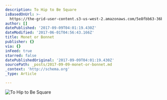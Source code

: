 ```yaml
---
description: To Hip to Be Square
isBasedOnUrl: >-
  https://the-grid-user-content.s3-us-west-2.amazonaws.com/5e8fbb63-36b1-414f-95e6-ab4d5837eafc.jpg
author: []
datePublished: '2017-09-09T04:01:19.430Z'
dateModified: '2017-06-01T04:56:43.166Z'
title: Monet or Bonnet
publisher: {}
via: {}
inFeed: true
starred: false
datePublishedOriginal: '2017-09-09T04:01:19.430Z'
sourcePath: _posts/2017-09-09-monet-or-bonnet.md
_context: 'http://schema.org'
_type: Article

---
```

![To Hip to Be Square](https://the-grid-user-content.s3-us-west-2.amazonaws.com/5e8fbb63-36b1-414f-95e6-ab4d5837eafc.jpg)